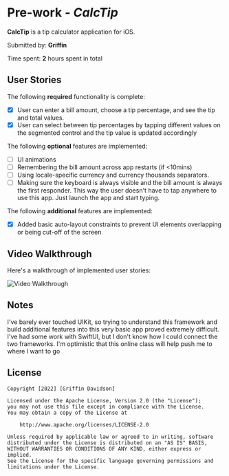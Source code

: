 # Pre-work - *CalcTip*

**CalcTip** is a tip calculator application for iOS.

Submitted by: **Griffin**

Time spent: **2** hours spent in total

## User Stories

The following **required** functionality is complete:

* [x] User can enter a bill amount, choose a tip percentage, and see the tip and total values.
* [x] User can select between tip percentages by tapping different values on the segmented control and the tip value is updated accordingly

The following **optional** features are implemented:

* [ ] UI animations
* [ ] Remembering the bill amount across app restarts (if <10mins)
* [ ] Using locale-specific currency and currency thousands separators.
* [ ] Making sure the keyboard is always visible and the bill amount is always the first responder. This way the user doesn't have to tap anywhere to use this app. Just launch the app and start typing.

The following **additional** features are implemented:

- [x] Added basic auto-layout constraints to prevent UI elements overlapping or being cut-off of the screen

## Video Walkthrough

Here's a walkthrough of implemented user stories:

<img src='https://i.imgur.com/czpTyTD.gif' title='Video Walkthrough' width='' alt='Video Walkthrough' />

## Notes

I've barely ever touched UIKit, so trying to understand this framework and build additional features into this very basic app proved extremely difficult. I've had some work with SwiftUI, but I don't know how I could connect the two frameworks. I'm optimistic that this online class will help push me to where I want to go

## License

    Copyright [2022] [Griffin Davidson]

    Licensed under the Apache License, Version 2.0 (the "License");
    you may not use this file except in compliance with the License.
    You may obtain a copy of the License at

        http://www.apache.org/licenses/LICENSE-2.0

    Unless required by applicable law or agreed to in writing, software
    distributed under the License is distributed on an "AS IS" BASIS,
    WITHOUT WARRANTIES OR CONDITIONS OF ANY KIND, either express or implied.
    See the License for the specific language governing permissions and
    limitations under the License.
